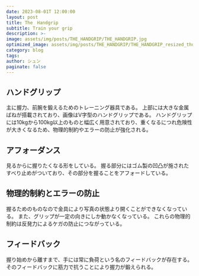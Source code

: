 ```yaml
---
date: 2023-08-01T 12:00:00
layout: post
title: The　Handgrip
subtitle: Train your grip
description: >-
image: assets/img/posts/THE_HANDGRIP/THE_HANDGRIP.jpg
optimized_image: assets/img/posts/THE_HANDGRIP/THE_HANDGRIP_resized_thumbnail.jpg
category: blog
tags: 
author: シュン
paginate: false
---
```


## ハンドグリップ

主に握力、前腕を鍛えるためのトレーニング器具である。
上部には大きな金属ばねが搭載されており、画像はV字型のハンドグリップである。
ハンドグリップには10kgから100kg以上のものと幅広く用意されており、重くなるにつれ危険性が大きくなるため、物理的制約やエラーの防止が強化される。

## アフォーダンス

見るからに握りたくなる形をしている。
握る部分にはゴム製の凹凸が施されたすべり止めがついており、その部分を握ることをアフォードしている。

## 物理的制約とエラーの防止

握るためのものなので金具により写真の状態より開くことができなくなっている。
また、グリップが一定の向きにしか動かなくなっている。
これらの物理的制約は反発力によるケガの防止につながっている。


## フィードバック

握り始めから離すまで、手には常に負荷という名のフィードバックが存在する。そのフィードバックに筋力で抗うことにより握力が鍛えられる。
